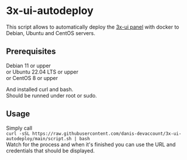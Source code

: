 # 3x-ui-autodeploy

This script allows to automatically deploy the [3x-ui panel](https://github.com/MHSanaei/3x-ui) with docker to Debian, Ubuntu and CentOS servers.

## Prerequisites
Debian 11 or upper  
or Ubuntu 22.04 LTS or upper  
or CentOS 8 or upper

And installed curl and bash.  
Should be runned under root or sudo.

## Usage
Simply call  
`curl -sSL https://raw.githubusercontent.com/danis-devaccount/3x-ui-autodeploy/main/script.sh | bash`  
Watch for the process and when it's finished you can use the URL and credentials that should be displayed.
